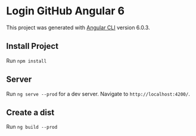 # Login GitHub Angular 6

This project was generated with [Angular CLI](https://github.com/angular/angular-cli) version 6.0.3.

## Install Project
Run `npm install`

## Server
Run `ng serve --prod` for a dev server. Navigate to `http://localhost:4200/`.

## Create a dist
Run `ng build --prod`

